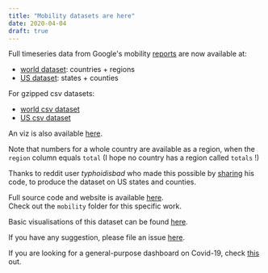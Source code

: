 ```yaml
---
title: "Mobility datasets are here"
date: 2020-04-04
draft: true
---
```


Full timeseries data from Google's mobility [reports](https://www.google.com/covid19/mobility/) are now available at:
- [world dataset](/mobility/world.json.gz): countries + regions
- [US dataset](/mobility/us.json.gz): states + counties

For gzipped csv datasets:
- [world csv dataset](/mobility/world.csv.gz)
- [US csv dataset](/mobility/us.csv.gz)

An viz is also available [here](/mobility/charts/map.html).

Note that numbers for a whole country are available as a region, when the `region` column equals `total` (I hope no country has a region called `totals` !)

Thanks to reddit user _typhoidisbad_ who made this possible by [sharing](https://www.reddit.com/r/datasets/comments/fuo64p/google_covid19_mobility_reports_time_series_data/) his code, to produce the dataset on US states and counties.

Full source code and website is available [here](https://github.com/horaceg/covid19-analysis).  
Check out the `mobility` folder for this specific work.

Basic visualisations of this dataset can be found [here](https://github.com/horaceg/covid19-analysis/blob/master/mobility/viz.ipynb).

If you have any suggestion, please file an issue [here](https://github.com/horaceg/covid19-analysis/issues).

If you are looking for a general-purpose dashboard on Covid-19, check [this](/posts/covid-outbreak) out.
